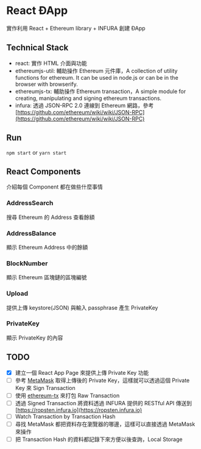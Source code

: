 # React ÐApp
實作利用 React + Ethereum library + INFURA 創建 ÐApp 

## Technical Stack
- react: 實作 HTML 介面與功能
- ethereumjs-util: 輔助操作 Ethereum 元件庫，A collection of utility functions for ethereum. It can be used in node.js or can be in the browser with browserify.
- ethereumjs-tx: 輔助操作 Ethereum transaction，A simple module for creating, manipulating and signing ethereum transactions.
- infura: 透過 JSON-RPC 2.0 連線到 Ethereum 網路，參考[https://github.com/ethereum/wiki/wiki/JSON-RPC](https://github.com/ethereum/wiki/wiki/JSON-RPC)

## Run
`npm start` or `yarn start` 

## React Components
介紹每個 Component 都在做些什麼事情

### AddressSearch
搜尋 Ethereum 的 Address 查看餘額

### AddressBalance
顯示 Ethereum Address 中的餘額

### BlockNumber
顯示 Ethereum 區塊鏈的區塊編號

### Upload
提供上傳 keystore(JSON) 與輸入 passphrase 產生 PrivateKey

### PrivateKey
顯示 PrivateKey 的內容

## TODO
- [x] 建立一個 React App Page 來提供上傳 Private Key 功能
- [ ] 參考 [MetaMask](https://github.com/MetaMask/metamask-extension/blob/c2aa05e0134d552e784391ae22ec2b8c35a7eb94/ui/app/accounts/import/index.js) 取得上傳後的 Private Key，這樣就可以透過這個 Private Key 來 Sign Transaction
- [ ] 使用 [ethereum-tx](https://github.com/ethereumjs/ethereumjs-tx) 來打包 Raw Transaction
- [ ] 透過 Signed Transaction 將資料透過 INFURA 提供的 RESTful API 傳送到 [https://ropsten.infura.io](https://ropsten.infura.io)
- [ ] Watch Transaction by Transaction Hash
- [ ] 尋找 MetaMask 都把資料存在瀏覽器的哪邊，這樣可以直接透過 MetaMask 來操作
- [ ] 把 Transaction Hash 的資料都記錄下來方便以後查詢，Local Storage
